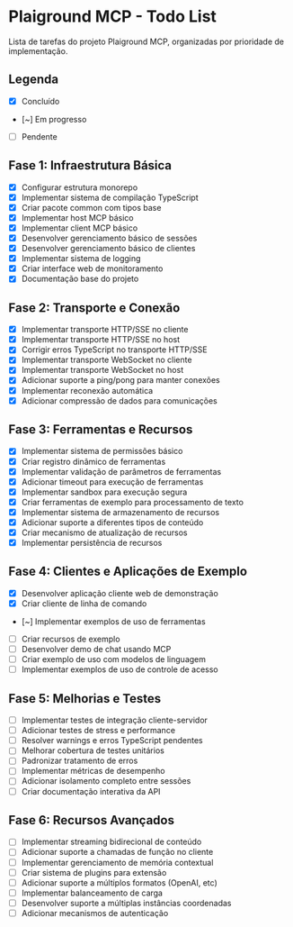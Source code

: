 # Plaiground MCP - Todo List

Lista de tarefas do projeto Plaiground MCP, organizadas por prioridade de implementação.

## Legenda
- [x] Concluído
- [~] Em progresso
- [ ] Pendente

## Fase 1: Infraestrutura Básica

- [x] Configurar estrutura monorepo
- [x] Implementar sistema de compilação TypeScript
- [x] Criar pacote common com tipos base
- [x] Implementar host MCP básico
- [x] Implementar client MCP básico
- [x] Desenvolver gerenciamento básico de sessões
- [x] Desenvolver gerenciamento básico de clientes
- [x] Implementar sistema de logging
- [x] Criar interface web de monitoramento
- [x] Documentação base do projeto

## Fase 2: Transporte e Conexão

- [x] Implementar transporte HTTP/SSE no cliente
- [x] Implementar transporte HTTP/SSE no host
- [x] Corrigir erros TypeScript no transporte HTTP/SSE
- [x] Implementar transporte WebSocket no cliente
- [x] Implementar transporte WebSocket no host
- [x] Adicionar suporte a ping/pong para manter conexões
- [x] Implementar reconexão automática
- [x] Adicionar compressão de dados para comunicações

## Fase 3: Ferramentas e Recursos

- [x] Implementar sistema de permissões básico
- [x] Criar registro dinâmico de ferramentas
- [x] Implementar validação de parâmetros de ferramentas
- [x] Adicionar timeout para execução de ferramentas
- [x] Implementar sandbox para execução segura
- [x] Criar ferramentas de exemplo para processamento de texto
- [x] Implementar sistema de armazenamento de recursos
- [x] Adicionar suporte a diferentes tipos de conteúdo
- [x] Criar mecanismo de atualização de recursos
- [x] Implementar persistência de recursos

## Fase 4: Clientes e Aplicações de Exemplo

- [x] Desenvolver aplicação cliente web de demonstração
- [x] Criar cliente de linha de comando
- [~] Implementar exemplos de uso de ferramentas
- [ ] Criar recursos de exemplo
- [ ] Desenvolver demo de chat usando MCP
- [ ] Criar exemplo de uso com modelos de linguagem
- [ ] Implementar exemplos de uso de controle de acesso

## Fase 5: Melhorias e Testes

- [ ] Implementar testes de integração cliente-servidor
- [ ] Adicionar testes de stress e performance
- [ ] Resolver warnings e erros TypeScript pendentes
- [ ] Melhorar cobertura de testes unitários
- [ ] Padronizar tratamento de erros
- [ ] Implementar métricas de desempenho
- [ ] Adicionar isolamento completo entre sessões
- [ ] Criar documentação interativa da API

## Fase 6: Recursos Avançados

- [ ] Implementar streaming bidirecional de conteúdo
- [ ] Adicionar suporte a chamadas de função no cliente
- [ ] Implementar gerenciamento de memória contextual
- [ ] Criar sistema de plugins para extensão
- [ ] Adicionar suporte a múltiplos formatos (OpenAI, etc)
- [ ] Implementar balanceamento de carga
- [ ] Desenvolver suporte a múltiplas instâncias coordenadas
- [ ] Adicionar mecanismos de autenticação 